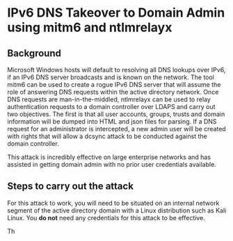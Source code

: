 # IPv6 DNS Takeover to Domain Admin using mitm6 and ntlmrelayx

## Background

Microsoft Windows hosts will default to resolving all DNS lookups over IPv6, if an IPv6 DNS server broadcasts and is known on the network. The tool mitm6 can be used to create a rogue IPv6 DNS server that will assume the role of answering DNS requests within the active directory network. Once DNS requests are man-in-the-middled, ntlmrelayx can be used to relay authentication requests to a domain controller over LDAPS and carry out two objectives. The first is that all user accounts, groups, trusts and domain information will be dumped into HTML and json files for parsing. If a DNS request for an administrator is intercepted, a new admin user will be created with rights that will allow a dcsync attack to be conducted against the domain controller.

This attack is incredibly effective on large enterprise networks and has assisted in getting domain admin with no prior user credentials available.

## Steps to carry out the attack

For this attack to work, you will need to be situated on an internal network segment of the active directory domain with a Linux distribution such as Kali Linux. You **do not** need any credentials for this attack to be effective.

Th
